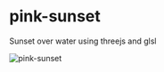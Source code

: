 # pink-sunset
Sunset over water using threejs and glsl

![pink-sunset](https://github.com/jijisduty/pink-sunset/assets/38539458/e6cda4c3-5504-4399-949d-3098b1705edd)
